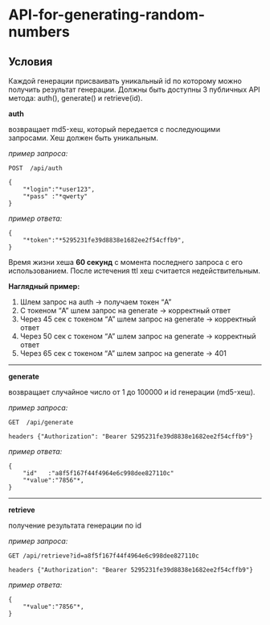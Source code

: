 # API-for-generating-random-numbers

## Условия

Каждой генерации присваивать уникальный id по которому можно получить результат генерации. Должны быть доступны 3 публичных API метода: auth(), generate() и retrieve(id).

**auth**

возвращает md5-хеш, который передается с последующими запросами. Хеш должен быть уникальным.

*пример запроса:*

    POST  /api/auth
    
    {
    	"*login":"*user123",
    	"*pass" :"*qwerty"
    }

*пример ответа:*

    {
    	"*token":"*5295231fe39d8838e1682ee2f54cffb9",
    }

Время жизни хеша **60 секунд** с момента последнего запроса с его использованием. После истечения ttl хеш считается недействительным.

**Наглядный пример:**
1. Шлем запрос на auth -> получаем токен “A”
2. C токеном “A” шлем запрос на generate -> корректный ответ
3. Через 45 сек с токеном “A” шлем запрос на generate -> корректный ответ
4. Через 50 сек с токеном “A” шлем запрос на generate -> корректный ответ
5. Через 65 сек с токеном “A” шлем запрос на generate -> 401

---

**generate**

возвращает случайное число от 1 до 100000 и id генерации (md5-хеш).

*пример запроса:* 

    GET  /api/generate
    
    headers {"Authorization": "Bearer 5295231fe39d8838e1682ee2f54cffb9"}

*пример ответа:*

    {
    	"id"   :"a8f5f167f44f4964e6c998dee827110c"
    	"*value":"7856"*,
    }

---

**retrieve**

получение результата генерации по id

*пример запроса:*

    GET /api/retrieve?id=a8f5f167f44f4964e6c998dee827110c
    
    headers {"Authorization": "Bearer 5295231fe39d8838e1682ee2f54cffb9"}

*пример ответа:*

    {
    	"*value":"7856"*,
    }